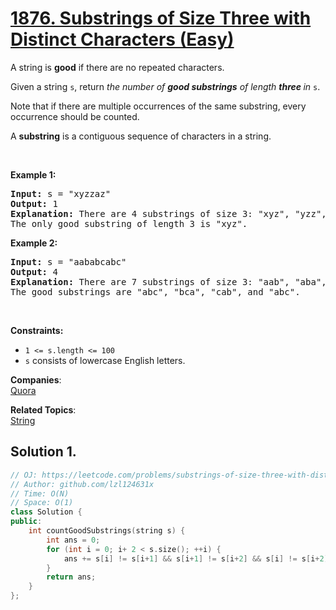 # [1876. Substrings of Size Three with Distinct Characters (Easy)](https://leetcode.com/problems/substrings-of-size-three-with-distinct-characters/)

<p>A string is <strong>good</strong> if there are no repeated characters.</p>

<p>Given a string <code>s</code>​​​​​, return <em>the number of <strong>good substrings</strong> of length <strong>three </strong>in </em><code>s</code>​​​​​​.</p>

<p>Note that if there are multiple occurrences of the same substring, every occurrence should be counted.</p>

<p>A <strong>substring</strong> is a contiguous sequence of characters in a string.</p>

<p>&nbsp;</p>
<p><strong>Example 1:</strong></p>

<pre><strong>Input:</strong> s = "xyzzaz"
<strong>Output:</strong> 1
<strong>Explanation:</strong> There are 4 substrings of size 3: "xyz", "yzz", "zza", and "zaz". 
The only good substring of length 3 is "xyz".
</pre>

<p><strong>Example 2:</strong></p>

<pre><strong>Input:</strong> s = "aababcabc"
<strong>Output:</strong> 4
<strong>Explanation:</strong> There are 7 substrings of size 3: "aab", "aba", "bab", "abc", "bca", "cab", and "abc".
The good substrings are "abc", "bca", "cab", and "abc".
</pre>

<p>&nbsp;</p>
<p><strong>Constraints:</strong></p>

<ul>
	<li><code>1 &lt;= s.length &lt;= 100</code></li>
	<li><code>s</code>​​​​​​ consists of lowercase English letters.</li>
</ul>


**Companies**:  
[Quora](https://leetcode.com/company/quora)

**Related Topics**:  
[String](https://leetcode.com/tag/string/)

## Solution 1.

```cpp
// OJ: https://leetcode.com/problems/substrings-of-size-three-with-distinct-characters/
// Author: github.com/lzl124631x
// Time: O(N)
// Space: O(1)
class Solution {
public:
    int countGoodSubstrings(string s) {
        int ans = 0;
        for (int i = 0; i+ 2 < s.size(); ++i) {
            ans += s[i] != s[i+1] && s[i+1] != s[i+2] && s[i] != s[i+2];
        }
        return ans;
    }
};
```